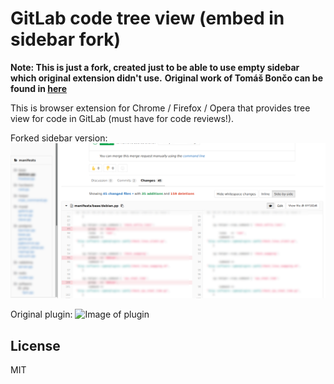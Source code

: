 GitLab code tree view (embed in sidebar fork)
=====================

**Note: This is just a fork, created just to be able to use empty sidebar which original extension didn't use.**
**Original work of Tomáš Bončo can be found in [here](https://github.com/tomasbonco/gitlabtree)**

This is browser extension for Chrome / Firefox / Opera that provides tree view for code in GitLab (must have for code reviews!).

Forked sidebar version:
![Image of fork](https://github.com/seqizz/gitlabtree/blob/master/forkshot.png)

Original plugin:
![Image of plugin](https://github.com/tomasbonco/gitlabtree/blob/master/screenshot.png)

## License

MIT

